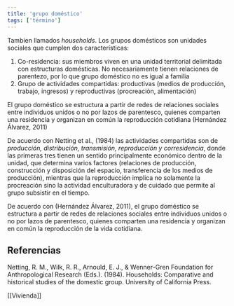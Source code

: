 ```yaml
---
title: 'grupo doméstico'
tags: ['término']
---
```

Tambien llamados *households*. Los grupos domésticos son unidades sociales que cumplen dos características:

1. Co-residencia: sus miembros viven en una unidad territorial delimitada con estructuras domésticas. No necesariamente tienen relaciones de parentezo, por lo que grupo doméstico no es igual a familia
2. Grupo de actividades compartidas: productivas (medios de producción, trabajo, ingresos) y reproductivas (procreación, alimentación)

El grupo doméstico se estructura a partir de redes de relaciones sociales entre individuos unidos o no por lazos de parentesco, quienes comparten una residencia y organizan en común la reproducción cotidiana (Hernández Álvarez, 2011)

De acuerdo con Netting et al., (1984) las actividades compartidas son de *producción, distribución, transmisión, reproducción y corresidencia*, donde las primeras tres tienen un sentido principalmente económico dentro de la unidad, que determina varios factores (relaciones de producción, construcción y disposición del espacio, transferencia de los medios de producción), mientras que la reproducción implica no solamente la procreación sino la actividad enculturadora y de cuidado que permite al grupo subsistir en el tiempo.

De acuerdo con (Hernández Álvarez, 2011), el grupo doméstico se estructura a partir de redes de relaciones sociales entre individuos unidos o no por lazos de parentesco, quienes comparten una residencia y organizan en común la reproducción de la vida cotidiana.


## Referencias

Netting, R. M., Wilk, R. R., Arnould, E. J., & Wenner-Gren Foundation for Anthropological Research (Eds.). (1984). Households: Comparative and historical studies of the domestic group. University of California Press.

[[Vivienda]]